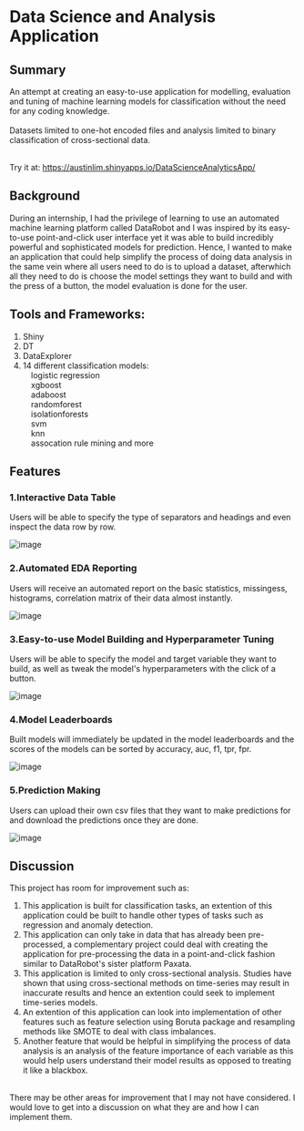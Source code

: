 <h1>Data Science and Analysis Application</h1>

<h2>Summary</h2>
An attempt at creating an easy-to-use application for modelling, evaluation and tuning of machine learning models for classification without the need for any coding knowledge.<br><br>
Datasets limited to one-hot encoded files and analysis limited to binary classification of cross-sectional data.<br><br>

Try it at: https://austinlim.shinyapps.io/DataScienceAnalyticsApp/

<h2>Background</h2>
During an internship, I had the privilege of learning to use an automated machine learning platform called DataRobot and I was inspired by its easy-to-use point-and-click user interface yet it was able to build incredibly powerful and sophisticated models for prediction. Hence, I wanted to make an application that could help simplify the process of doing data analysis in the same vein where all users need to do is to upload a dataset, afterwhich all they need to do is choose the model settings they want to build and with the press of a button, the model evaluation is done for the user.

<h2>Tools and Frameworks:</h2>

1. Shiny
2. DT
3. DataExplorer
4. 14 different classification models:<br>
  &emsp;logistic regression<br>
  &emsp;xgboost<br>
  &emsp;adaboost<br>
  &emsp;randomforest<br>
  &emsp;isolationforests<br>
  &emsp;svm<br>
  &emsp;knn<br>
  &emsp;assocation rule mining and more<br>

<h2>Features</h2>
<h3>1.Interactive Data Table</h3>
Users will be able to specify the type of separators and headings and even inspect the data row by row.

![image](https://user-images.githubusercontent.com/88301287/169785680-70bfcf09-ba2e-4ed0-b3b0-955abed8405e.png)

<h3>2.Automated EDA Reporting</h3>
Users will receive an automated report on the basic statistics, missingess, histograms, correlation matrix of their data almost instantly.

![image](https://user-images.githubusercontent.com/88301287/169785833-f95066fb-8bd1-4fba-b35e-121927c6f1e4.png)

<h3>3.Easy-to-use Model Building and Hyperparameter Tuning</h3>
Users will be able to specify the model and target variable they want to build, as well as tweak the model's hyperparameters with the click of a button.

![image](https://user-images.githubusercontent.com/88301287/169785989-fb538ef1-598a-4760-97df-37345d660e95.png)

<h3>4.Model Leaderboards</h3>
Built models will immediately be updated in the model leaderboards and the scores of the models can be sorted by accuracy, auc, f1, tpr, fpr.

![image](https://user-images.githubusercontent.com/88301287/169786049-e2abb2a2-fcb5-43b5-8354-89b8a8552a90.png)

<h3>5.Prediction Making</h3>
Users can upload their own csv files that they want to make predictions for and download the predictions once they are done.

![image](https://user-images.githubusercontent.com/88301287/169786127-a786cc3b-e654-4808-8ad5-ba7017ee0530.png)

<h2>Discussion</h2>
This project has room for improvement such as:

1. This application is built for classification tasks, an extention of this application could be built to handle other types of tasks such as regression and anomaly detection.
2. This application can only take in data that has already been pre-processed, a complementary project could deal with creating the application for pre-processing the data in a point-and-click fashion similar to DataRobot's sister platform Paxata.
3. This application is limited to only cross-sectional analysis. Studies have shown that using cross-sectional methods on time-series may result in inaccurate results and hence an extention could seek to implement time-series models.
4. An extention of this application can look into implementation of other features such as feature selection using Boruta package and resampling methods like SMOTE to deal with class imbalances.
5. Another feature that would be helpful in simplifying the process of data analysis is an analysis of the feature importance of each variable as this would help users understand their model results as opposed to treating it like a blackbox.<br><br>

<footer>There may be other areas for improvement that I may not have considered. I would love to get into a discussion on what they are and how I can implement them.</footer>
